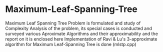 # Maximum-Leaf-Spanning-Tree
Maximum Leaf Spanning Tree Problem is formulated and study of Complexity Analysis of the problem, 
its special cases is conducted and 
surveyed various Aproximate Algorithms and their approximability and the report on it is enclosed here
Implementation of Ravi & Lu's 3-approximate algorithm for Maximum Leaf-Spanning Tree is done (mlstp.cpp)




